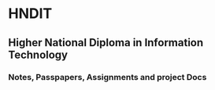 # HNDIT
## Higher National Diploma in Information Technology

### Notes, Passpapers, Assignments and project Docs

